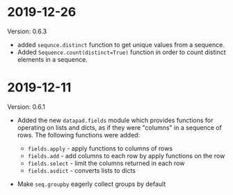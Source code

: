<!--
Copyright 2019 Huy Nguyen

   Licensed under the Apache License, Version 2.0 (the "License");
   you may not use this file except in compliance with the License.
   You may obtain a copy of the License at

       http://www.apache.org/licenses/LICENSE-2.0

   Software distributed under the License is distributed on an "AS IS" BASIS,
   WITHOUT WARRANTIES OR CONDITIONS OF ANY KIND, either express or implied.
   See the License for the specific language governing permissions and
   limitations under the License.
-->

2019-12-26
==========

Version: 0.6.3

* added `sequnce.distinct` function to get unique values from a sequence.
* Added `Sequence.count(distinct=True)` function in order to count distinct elements in a sequence.

2019-12-11
==========

Version: 0.6.1

* Added the new `datapad.fields` module which provides functions for operating on lists and dicts, as if they were "columns" in a sequence of rows. The following functions were added:
    * `fields.apply` - apply functions to columns of rows
    * `fields.add` - add columns to each row by apply functions on the row
    * `fields.select` - limit the columns returned in each row
    * `fields.asdict` - converts lists to dicts

* Make `seq.groupby` eagerly collect groups by default
